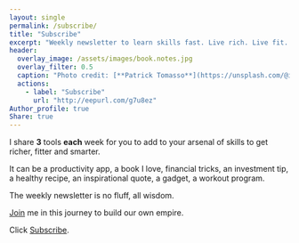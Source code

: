 ```yaml
---
layout: single
permalink: /subscribe/
title: "Subscribe"
excerpt: "Weekly newsletter to learn skills fast. Live rich. Live fit. Live smart"
header:
  overlay_image: /assets/images/book.notes.jpg
  overlay_filter: 0.5
  caption: "Photo credit: [**Patrick Tomasso**](https://unsplash.com/@impatrickt)"
  actions:
    - label: "Subscribe"
      url: "http://eepurl.com/g7u8ez"
Author_profile: true
Share: true
---
```


I share **3** tools **each** week for you to add to your arsenal of skills to get richer, fitter and smarter.

It can be a productivity app, a book I love, financial tricks, an investment tip, a healthy recipe, an inspirational quote, a gadget, a workout program. 

The weekly newsletter is no fluff, all wisdom.

[Join](http://eepurl.com/g7u8ez) me in this journey to build our own empire.

Click [Subscribe](http://eepurl.com/g7u8ez).

